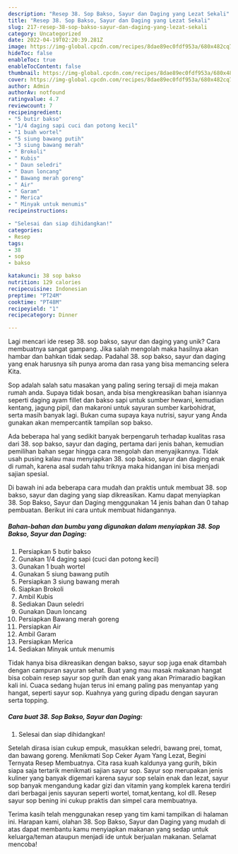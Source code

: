 ```yaml
---
description: "Resep 38. Sop Bakso, Sayur dan Daging yang Lezat Sekali"
title: "Resep 38. Sop Bakso, Sayur dan Daging yang Lezat Sekali"
slug: 217-resep-38-sop-bakso-sayur-dan-daging-yang-lezat-sekali
category: Uncategorized
date: 2022-04-19T02:20:39.281Z
image: https://img-global.cpcdn.com/recipes/8dae89ec0fdf953a/680x482cq70/38-sop-bakso-sayur-dan-daging-foto-resep-utama.jpg
hideToc: false
enableToc: true
enableTocContent: false
thumbnail: https://img-global.cpcdn.com/recipes/8dae89ec0fdf953a/680x482cq70/38-sop-bakso-sayur-dan-daging-foto-resep-utama.jpg
cover: https://img-global.cpcdn.com/recipes/8dae89ec0fdf953a/680x482cq70/38-sop-bakso-sayur-dan-daging-foto-resep-utama.jpg
author: Admin
authorAv: notfound
ratingvalue: 4.7
reviewcount: 7
recipeingredient:
- "5 butir bakso"
- "1/4 daging sapi cuci dan potong kecil"
- "1 buah wortel"
- "5 siung bawang putih"
- "3 siung bawang merah"
- " Brokoli"
- " Kubis"
- " Daun seledri"
- " Daun loncang"
- " Bawang merah goreng"
- " Air"
- " Garam"
- " Merica"
- " Minyak untuk menumis"
recipeinstructions:

- "Selesai dan siap dihidangkan!"
categories:
- Resep
tags:
- 38
- sop
- bakso

katakunci: 38 sop bakso 
nutrition: 129 calories
recipecuisine: Indonesian
preptime: "PT24M"
cooktime: "PT48M"
recipeyield: "1"
recipecategory: Dinner

---
```





Lagi mencari ide resep 38. sop bakso, sayur dan daging yang unik? Cara membuatnya sangat gampang. Jika salah mengolah maka hasilnya akan hambar dan bahkan tidak sedap. Padahal 38. sop bakso, sayur dan daging yang enak harusnya sih punya aroma dan rasa yang bisa memancing selera Kita.





Sop adalah salah satu masakan yang paling sering tersaji di meja makan rumah anda. Supaya tidak bosan, anda bisa mengkreasikan bahan isiannya seperti daging ayam fillet dan bakso sapi untuk sumber hewani, kemudian kentang, jagung pipil, dan makaroni untuk sayuran sumber karbohidrat, serta masih banyak lagi. Bukan cuma supaya kaya nutrisi, sayur yang Anda gunakan akan mempercantik tampilan sop bakso.

Ada beberapa hal yang sedikit banyak berpengaruh terhadap kualitas rasa dari 38. sop bakso, sayur dan daging, pertama dari jenis bahan, kemudian pemilihan bahan segar hingga cara mengolah dan menyajikannya. Tidak usah pusing kalau mau menyiapkan 38. sop bakso, sayur dan daging enak di rumah, karena asal sudah tahu triknya maka hidangan ini bisa menjadi sajian spesial.






Di bawah ini ada beberapa cara mudah dan praktis untuk membuat 38. sop bakso, sayur dan daging yang siap dikreasikan. Kamu dapat menyiapkan 38. Sop Bakso, Sayur dan Daging menggunakan 14 jenis bahan dan 0 tahap pembuatan. Berikut ini cara untuk membuat hidangannya.

<!--inarticleads1-->

##### Bahan-bahan dan bumbu yang digunakan dalam menyiapkan 38. Sop Bakso, Sayur dan Daging:

1. Persiapkan 5 butir bakso
1. Gunakan 1/4 daging sapi (cuci dan potong kecil)
1. Gunakan 1 buah wortel
1. Gunakan 5 siung bawang putih
1. Persiapkan 3 siung bawang merah
1. Siapkan  Brokoli
1. Ambil  Kubis
1. Sediakan  Daun seledri
1. Gunakan  Daun loncang
1. Persiapkan  Bawang merah goreng
1. Persiapkan  Air
1. Ambil  Garam
1. Persiapkan  Merica
1. Sediakan  Minyak untuk menumis


Tidak hanya bisa dikreasikan dengan bakso, sayur sop juga enak ditambah dengan campuran sayuran sehat. Buat yang mau masak makanan hangat bisa cobain resep sayur sop gurih dan enak yang akan Primaradio bagikan kali ini. Cuaca sedang hujan terus ini emang paling pas menyantap yang hangat, seperti sayur sop. Kuahnya yang guring dipadu dengan sayuran serta topping. 

<!--inarticleads2-->

##### Cara buat 38. Sop Bakso, Sayur dan Daging:


1. Selesai dan siap dihidangkan!

Setelah dirasa isian cukup empuk, masukkan seledri, bawang prei, tomat, dan bawang goreng. Menikmati Sop Ceker Ayam Yang Lezat, Begini Ternyata Resep Membuatnya. Cita rasa kuah kaldunya yang gurih, bikin siapa saja tertarik menikmati sajian sayur sop. Sayur sop merupakan jenis kuliner yang banyak digemari karena sayur sop selain enak dan lezat, sayur sop banyak mengandung kadar gizi dan vitamin yang komplek karena terdiri dari berbagai jenis sayuran seperti wortel, tomat,kentang, kol dll. Resep sayur sop bening ini cukup praktis dan simpel cara membuatnya. 

Terima kasih telah menggunakan resep yang tim kami tampilkan di halaman ini. Harapan kami, olahan 38. Sop Bakso, Sayur dan Daging yang mudah di atas dapat membantu kamu menyiapkan makanan yang sedap untuk keluarga/teman ataupun menjadi ide untuk berjualan makanan. Selamat mencoba!
